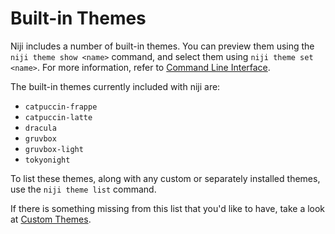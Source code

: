 # Built-in Themes

Niji includes a number of built-in themes. You can preview them using the
`niji theme show <name>` command, and select them using `niji theme set <name>`.
For more information, refer to [Command Line Interface](./cli.md).

The built-in themes currently included with niji are:

- `catpuccin-frappe`
- `catpuccin-latte`
- `dracula`
- `gruvbox`
- `gruvbox-light`
- `tokyonight`

To list these themes, along with any custom or separately installed themes, use
the `niji theme list` command.

If there is something missing from this list that you'd like to have, take a look
at [Custom Themes](./custom-themes.md).
